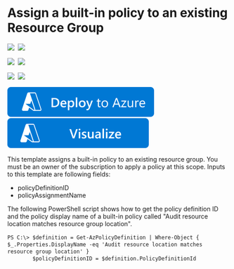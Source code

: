 # Assign a built-in policy to an existing Resource Group

<IMG SRC="https://azurequickstartsservice.blob.core.windows.net/badges/101-azurepolicy-assign-builtinpolicy-resourcegroup/PublicLastTestDate.svg" />&nbsp;
<IMG SRC="https://azurequickstartsservice.blob.core.windows.net/badges/101-azurepolicy-assign-builtinpolicy-resourcegroup/PublicDeployment.svg" />&nbsp;

<IMG SRC="https://azurequickstartsservice.blob.core.windows.net/badges/101-azurepolicy-assign-builtinpolicy-resourcegroup/FairfaxLastTestDate.svg" />&nbsp;
<IMG SRC="https://azurequickstartsservice.blob.core.windows.net/badges/101-azurepolicy-assign-builtinpolicy-resourcegroup/FairfaxDeployment.svg" />&nbsp;

<IMG SRC="https://azurequickstartsservice.blob.core.windows.net/badges/101-azurepolicy-assign-builtinpolicy-resourcegroup/BestPracticeResult.svg" />&nbsp;
<IMG SRC="https://azurequickstartsservice.blob.core.windows.net/badges/101-azurepolicy-assign-builtinpolicy-resourcegroup/CredScanResult.svg" />&nbsp;

<a href="https://portal.azure.com/#create/Microsoft.Template/uri/https%3A%2F%2Fraw.githubusercontent.com%2FAzure%2Fazure-quickstart-templates%2Fmaster%2F101-azurepolicy-assign-buildinpolicy-resourcegroup%2Fazuredeploy.json" target="_blank">
    <img src="https://raw.githubusercontent.com/Azure/azure-quickstart-templates/master/1-CONTRIBUTION-GUIDE/images/deploytoazure.svg"/>
</a>
<a href="http://armviz.io/#/?load=https%3A%2F%2Fraw.githubusercontent.com%2FAzure%2Fazure-quickstart-templates%2Fmaster%2F101-azurepolicy-assign-buildinpolicy-resourcegroup%2Fazuredeploy.json" target="_blank">
  <img src="https://raw.githubusercontent.com/Azure/azure-quickstart-templates/master/1-CONTRIBUTION-GUIDE/images/visualizebutton.svg"/>
</a>

This template assigns a built-in policy to an existing resource group. You must be an owner of the subscription to apply a policy at this scope. Inputs to this template are following fields:

- policyDefinitionID
- policyAssignmentName

The following PowerShell script shows how to get the policy definition ID and the policy display name of a built-in policy called "Audit resource location matches resource group location". 

    PS C:\> $definition = Get-AzPolicyDefinition | Where-Object { $_.Properties.DisplayName -eq 'Audit resource location matches resource group location' }
            $policyDefinitionID = $definition.PolicyDefinitionId

